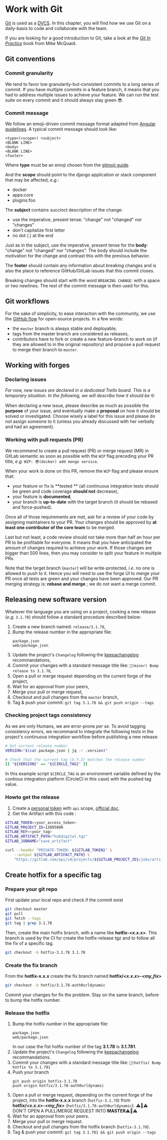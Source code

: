 # Work with Git

[Git](https://git-scm.com) is used as a [DVCS](https://en.wikipedia.org/wiki/Distributed_version_control). In this chapter, you will find how we use Git on a daily-basis to code and collaborate with the team.

If you are looking for a good introduction to Git, take a look at the [_Git In Practice_](https://github.com/GitInPractice/GitInPractice#readme) book from Mike McQuaid.

## Git conventions

### Commit granularity

We tend to favor low granularity-but-consistent commits to a long series of commit. If you have multiple commits in a feature branch, it means that you had to address multiple issues to achieve your feature. We can run the test suite on every commit and it should always stay green 😎.

### Commit message

We follow an emoji-driven commit message format adapted from [Angular guidelines](https://github.com/angular/angular/blob/master/CONTRIBUTING.md#-commit-message-guidelines). A typical commit message should look like:

```
<type>(<scope>) <subject>
<BLANK LINE>
<body>
<BLANK LINE>
<footer>
```

Where **type** must be an emoji chosen from the [gitmoji guide](https://gitmoji.carloscuesta.me/).

And the **scope** should point to the django application or stack component that may be affected, _e.g._:

* docker
* apps:core
* plugins:foo

The **subject** contains succinct description of the change:

* use the imperative, present tense: "change" not "changed" nor "changes"
* don't capitalize first letter
* no dot \(.\) at the end

Just as in the subject, use the imperative, present tense for the **body**: "change" not "changed" nor "changes". The body should include the motivation for the change and contrast this with the previous behavior.

The **footer** should contain any information about breaking changes and is also the place to reference GitHub/GitLab issues that this commit closes.

Breaking changes should start with the word `BREAKING CHANGE`: with a space or two newlines. The rest of the commit message is then used for this.

## Git workflows

For the sake of simplicity, to ease interaction with the community, we use the [GitHub flow](https://guides.github.com/introduction/flow/index.html) for open-source projects. In a few words:

* the `master` branch is always stable and deployable,
* tags from the master branch are considered as releases,
* contributors have to fork or create a new feature-branch to work on \(if they are allowed to in the original repository\) and propose a pull request to merge their branch to `master`.

## Working with forges

### Declaring issues

_For now, new issues are declared in a dedicated Trello board. This is a temporary situation. In the following, we will describe how it should be_ 🤓

When declaring a new issue, please describe as much as possible the **purpose** of your issue, and eventually make a **proposal** on how it should be solved or investigated. Choose wisely a label for this issue and please do not assign someone to it \(unless you already discussed with her verbally and had an agreement\).

### Working with pull requests \(PR\)

We recommend to create a pull request \(PR\) or merge request \(MR\) in GitLab semantic as soon as possible with the `WIP` flag preceding your PR title, _e.g._ `WIP: 😎(docker) add mongo service`.

When your work is done on this PR, remove the `WIP` flag and please ensure that:

* your feature or fix is **tested ** \(all continuous integration tests should be green and code coverage **should not** decrease\),
* your feature is **documented**,
* your branch is **up-to-date** with the target branch \(it should be rebased and force-pushed\).

Once all of those requirements are met, ask for a review of your code by assigning maintainers to your PR. Your changes should be approved by **at least one contributor of the core team** to be merged.

Last but not least, a code review should not take more than half an hour per PR to be profitable for everyone. It means that you have anticipated the amount of changes required to achieve your work. If those changes are bigger than 500 lines, then you may consider to split your feature in multiple PRs.

Note that the target branch \(`master`\) will be write-protected, _i.e._ no one is allowed to push to it. Hence you will need to use the forge UI to merge your PR once all tests are green and your changes have been approved. Our PR merging strategy is: **rebase and merge** ; we do not want a merge commit.

## Releasing new software version

Whatever the language you are using on a project, cooking a new release \(_e.g._ `3.1.78`\) should follow a standard procedure described below:

1. Create a new branch named: `release/3.1.78`,
2. Bump the release number in the appropriate file:
    ```
    package.json
    web/package.json
    ```
3. Update the project's `Changelog` following the [keepachangelog](https://keepachangelog.com) recommandations,
4. Commit your changes with a standard message title like: `🔖(minor) Bump release to 3.1.78`,
5. Open a pull or merge request depending on the current forge of the project,
6. Wait for an approval from your peers,
7. Merge your pull or merge request,
8. Checkout and pull changes from the `master` branch,
9. Tag & push your commit: `git tag 3.1.78 && git push origin --tags`

### Checking project tags consistency

As we are only Humans, we are error-prone _per se_. To avoid tagging consistency errors, we recommand to integrate the following tests in the project's continuous integration workflow before publishing a new release:

```bash
# Get current release number
VERSION="$(cat package.json | jq -r .version)"

# Check that the current tag (X.Y.Z) matches the release number
[[ "${VERSION}" == "${CIRCLE_TAG}" ]]
```

In this example script `$CIRCLE_TAG` is an environment variable defined by the contious integration platform \(CircleCI in this case\) with the pushed tag value.

### Howto get the release
1. Create a [personal token](https://gitlab.com/profile/personal_access_tokens) with `api` scope, [official doc](https://docs.gitlab.com/ee/user/profile/personal_access_tokens.html).
2. Get the Artifact with this code :
```bash
GITLAB_TOKEN=<your_access_token>
GITLAB_PROJECT_ID=13895890
GITLAB_REF=<your_tag>
GITLAB_ARTIFACT_PATH="hubdigital.tgz"
GITLAB_JOBNAME="save_artifact"

curl --header "PRIVATE-TOKEN: ${GITLAB_TOKEN}" \
    --output ${GITLAB_ARTIFACT_PATH} \
    "https://gitlab.com/api/v4/projects/${GITLAB_PROJECT_ID}/jobs/artifacts/${GITLAB_REF}/raw/${GITLAB_ARTIFACT_PATH}?job=${GITLAB_JOBNAME}"
```

## Create hotfix for a specific tag

### Prepare your git repo

First update your local repo and check if the commit exist

```bash
git checkout master
git pull
git fetch --tags
git tag | grep 3.1.78
```

Then, create the main hotfix branch, with a name like **hotfix-*<x.x.x>***.
This branch is used by the CI for create the hotfix-release tgz
and to follow all the fix of a specific tag.

```bash
git checkout -b hotfix-3.1.78 3.1.78
```

### Create the fix branch

From the **hotfix-x.x.x** create the fix branch named **hotfix/*<x.x.x>*-*<my_fix>***

```bash
git checkout -b hotfix/3.1.78-auth0urldynamic
```

Commit your changes for fix the problem. Stay on the same branch, before to bump the hotfix number.

### Release the hotfix

1. Bump the hotfix number in the appropriate file:
    ```
    package.json
    web/package.json
    ```
    In our case the fist hotfix number of the tag **3.1.78** is **3.1.781**.
2. Update the project's `Changelog` following the [keepachangelog](https://keepachangelog.com/en/0.3.0/) recommandations.
3. Commit your changes with a standard message title like: `🔖(hotfix) Bump hotfix to 3.1.781`
4. Push your branch 
    ```
    git push origin hotfix-3.1.78
    push origin hotfix/3.1.78-auth0urldynamic
    ```
5. Open a pull or merge request, depending on the current forge of the project, into the **hotfix-x.x.x** branch (`hotfix-3.1.78`) from **hotfix/*<x.x.x>*-*<my_fix>*** (`hotfix/3.1.78-auth0urldynamic`). ⚠️🚨⚠️ DON'T OPEN A PULL/MERGE REQUEST INTO **MASTER**⚠️🚨⚠️
6. Wait for an approval from your peers.
7. Merge your pull or merge request.
8. Checkout and pull changes from the hotfix branch (`hotfix-3.1.78`).
9. Tag & push your commit: `git tag 3.1.781 && git push origin --tags`
